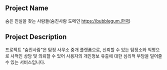 ## Project Name

숨은 진실을 찾는 사람들(숨진사람 도메인 https://bubblegum.한국)

## Project Description

프로젝트 "숨진사람"은 탐정 사무소 중개 플랫폼으로, 신뢰할 수 있는 탐정소와 익명으로 사적인 상담 및 의뢰할 수 있어 사용자의 개인정보 유출에 대한 심리적 부담을 덜어줄 수 있는 서비스입니다.

